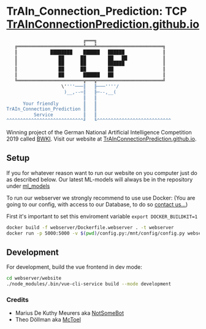# TrAIn_Connection_Prediction: TCP [TrAInConnectionPrediction.github.io](https://trainconnectionprediction.github.io)

```bash
                            ╔═══╗
   ╔════════════════════════╩═══╩════════════════════════╗
   ║            ████████    ██████   ██████              ║
   ║               ██      ██        ██   ██             ║
   ║               ██      ██        ██████              ║
   ║               ██      ██        ██                  ║
   ║               ██       ██████   ██                  ║
   ╚════════════════════════╦═══╦════════════════════════╝
                    \''''───║   ╟───''''/
                     )__,--─║   ╟─--,__(
                            ║   ║
      Your friendly         ║   ║
TrAIn_Connection_Prediction ║   ║
          Service           ║   ║
^^^^^^^^^^^^^^^^^^^^^^^^^^^^╜   ╙^^^^^^^^^^^^^^^^^^^^^^^^^^^
```

Winning project of the German National Artificial Intelligence Competition 2019 called [BWKI](https://bw-ki.de).
Visit our website at [TrAInConnectionPrediction.github.io](https://trainconnectionprediction.github.io).

## Setup

If you for whatever reason want to run our website on you computer just do as described below.
Our latest ML-models will always be in the repository under [ml_models](ml_models)

To run our webserver we strongly recommend to use use Docker:
(You are going to our config, with access to our Database, to do so [contact us...](mailto:marius@kepi.de))

First it's important to set this enviroment variable `export DOCKER_BUILDKIT=1`

```bash
docker build -f webserver/Dockerfile.webserver . -t webserver
docker run -p 5000:5000 -v $(pwd)/config.py:/mnt/config/config.py webserver
```

## Development

For development, build the vue frontend in dev mode:

```bash
cd webserver/website
./node_modules/.bin/vue-cli-service build --mode development
```

### Credits

- Marius De Kuthy Meurers aka [NotSomeBot](https://github.com/mariusdkm)
- Theo Döllman aka [McToel](https://github.com/mctoel)
  
